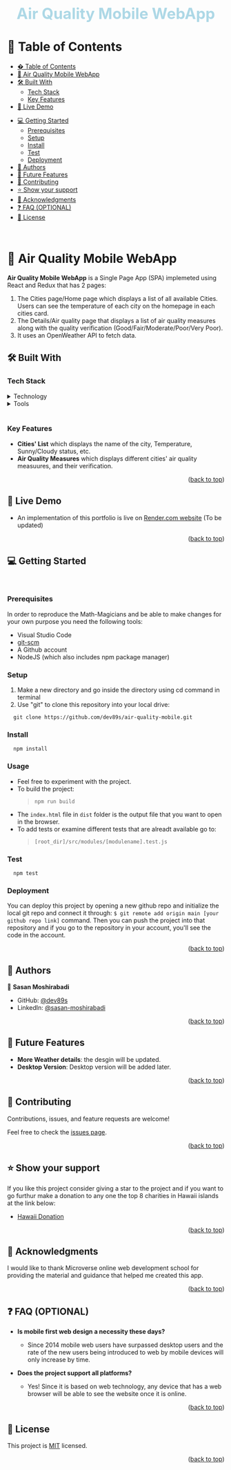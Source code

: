 <a id="readme-top"></a>

<div align="center">
  <!-- You are encouraged to replace this logo with your own! Otherwise you can also remove it. -->
    <br>
  <h1 style="font-size: 35px; color: lightblue"><b>Air Quality Mobile WebApp</b></h1>

</div>

<!-- TABLE OF CONTENTS -->


# 📗 Table of Contents <a id="table-of-contents"></a>

- [� Table of Contents](#table-of-contents)
- [📖 Air Quality Mobile WebApp ](#about-project)
- [🛠 Built With ](#built-with)
  - [Tech Stack ](#tech-stack)
  - [Key Features ](#key-features)
- [🚀 Live Demo ](#live-demo)
<!-- - [🎬 Representation](#representation) -->
- [💻 Getting Started ](#getting-started)
  - [Prerequisites](#prerequisites)
  - [Setup](#setup)
  - [Install](#install)
  - [Test](#test)
  - [Deployment](#deployment)
- [👥 Authors ](#authors)
- [🔭 Future Features ](#future-features)
- [🤝 Contributing ](#contributing)
- [⭐️ Show your support ](#️show-your-support)
- [🙏 Acknowledgments ](#acknowledgements)
- [❓ FAQ (OPTIONAL) ](#faq)
- [📝 License ](#license)

<br>
<!-- PROJECT DESCRIPTION -->

# 📖 Air Quality Mobile WebApp <a id="about-project"></a>

**Air Quality Mobile WebApp** is a Single Page App (SPA) implemeted using React and Redux that has 2 pages:
1. The Cities page/Home page which displays a list of all available Cities. Users can see the temperature of each city on the homepage in each cities card.
2. The Details/Air quality page that displays a list of air quality measures along with the quality verification (Good/Fair/Moderate/Poor/Very Poor).
3. It uses an OpenWeather API to fetch data.

## 🛠 Built With <a id="built-with"></a>

### Tech Stack <a id="tech-stack"></a>

<details>
  <summary>Technology</summary>
  <ul>
    <li><a href="https://en.wikipedia.org/wiki/HTML">HTML</a></li>
    <li><a href="https://en.wikipedia.org/wiki/CSS">CSS</a></li>
    <li><a href="https://developer.mozilla.org/en-US/docs/Web/JavaScript">Javascript</a></li>
    </ul>
</details>

<details>
  <summary>Tools</summary>
  <ul>
    <li><a href="https://code.visualstudio.com/">VSCode</a></li>
    <li><a href="https://git-scm.com/">Git</a></li>
    <li><a href="https://nodejs.org/en">node</a></li>
    <li><a href="https://www.npmjs.com/">npm</a></li>
    <li><a href="https://react.dev/learn">React</a></li>
    <li><a href="https://redux.js.org/introduction/getting-started">Redux</a></li>
    <li><a href="https://webpack.js.org/guides/getting-started/">webpack</a></li>
    <li><a href="https://jestjs.io/docs/getting-started">jest</a></li>
  </ul>
</details>
<br/>
<!-- Features -->

### Key Features <a id="key-features"></a>

- **Cities' List** which displays the name of the city, Temperature, Sunny/Cloudy status, etc.
- **Air Quality Measures** which displays different cities' air quality measuures, and their verification.

<p align="right">(<a href="#readme-top">back to top</a>)</p>

<!-- LIVE DEMO -->

## 🚀 Live Demo <a id="live-demo"></a>

- An implementation of this portfolio is live on [Render.com website]() (To be updated)

<p align="right">(<a href="#readme-top">back to top</a>)</p>

<!-- ## 🎬 Representation <a id="representation"></a>

- A representation of the project by Authors. [Watch here](https://drive.google.com/file/d/1OKwOkTuT8Y0ivJ_1OD1ZzPWcH8VRNire/view?usp=sharing)

<p align="right">(<a href="#readme-top">back to top</a>)</p> -->

<!-- GETTING STARTED -->

## 💻 Getting Started <a id="getting-started"></a>
<br>

### Prerequisites

In order to reproduce the Math-Magicians and be able to make changes for your own purpose you need the following tools:
  - Visual Studio Code
  - <a href="https://git-scm.com/">git-scm</a>
  - A Github account
  - NodeJS (which also includes npm package manager)

### Setup

  1. Make a new directory and go inside the directory using cd command in terminal
  2. Use "git" to clone this repository into your local drive:
  
```snippet
  git clone https://github.com/dev89s/air-quality-mobile.git
```
  
### Install

```snippet
  npm install
```

### Usage

  - Feel free to experiment with the project.
  - To build the project: 
    >``` npm run build ```
  - The `index.html` file in `dist` folder is the output file that you want to open in the browser.
  - To add tests or examine different tests that are alreadt available go to:
    >``` [root_dir]/src/modules/[modulename].test.js ```

### Test

```snippet
  npm test
```

### Deployment

You can deploy this project by opening a new github repo and initialize the local git repo and connect it through: ```$ git remote add origin main [your github repo link]``` command.
Then you can push the project into that repository and if you go to the repository in your account, you'll see the code in the account.

<p align="right">(<a href="#readme-top">back to top</a>)</p>


<!-- AUTHORS -->

## 👥 Authors <a id="authors"></a>

👤 **Sasan Moshirabadi**

- GitHub: [@dev89s](https://github.com/dev89s)
- LinkedIn: [@sasan-moshirabadi](https://www.linkedin.com/in/sasan-moshirabadi-30a77025a/)

<p align="right">(<a href="#readme-top">back to top</a>)</p>

<!-- FUTURE FEATURES -->

## 🔭 Future Features <a id="future-features"></a>

- **More Weather details**: the desgin will be updated. 
- **Desktop Version**: Desktop version will be added later.

<p align="right">(<a href="#readme-top">back to top</a>)</p>


<!-- CONTRIBUTING -->

## 🤝 Contributing <a id="contributing"></a>

Contributions, issues, and feature requests are welcome!

Feel free to check the [issues page](https://github.com/dev89s/math-magicians/issues).

<p align="right">(<a href="#readme-top">back to top</a>)</p>

<!-- SUPPORT -->

## ⭐️ Show your support <a id="support"></a>

If you like this project consider giving a star to the project and if you want to go furthur make a donation to any one the top 8 charities in Hawaii islands at the link below:

-   [Hawaii Donation](https://www.hawaii-guide.com/the-top-8-charities-you-should-donate-to-in-hawaii)

<p align="right">(<a href="#readme-top">back to top</a>)</p>
<!-- ACKNOWLEDGEMENTS -->

## 🙏 Acknowledgments <a id="acknowledgements"></a>

I would like to thank Microverse online web development school for providing the material and guidance that helped me created this app.

<p align="right">(<a href="#readme-top">back to top</a>)</p>

<!-- FAQ (optional) -->

## ❓ FAQ (OPTIONAL) <a id="faq"></a>

- **Is mobile first web design a necessity these days?**

  - Since 2014 mobile web users have surpassed desktop users and the rate of the new users being introduced to web by mobile devices will only increase by time.
- **Does the project support all platforms?**
  - Yes! Since it is based on web technology, any device that has a web browser will be able to see the website once it is online.

<p align="right">(<a href="#readme-top">back to top</a>)</p>

<!-- LICENSE -->

## 📝 License <a id="license"></a>

This project is [MIT](https://github.com/dev89s/space-travelers-hub/blob/develop/LICENSE) licensed.

<p align="right">(<a href="#readme-top">back to top</a>)</p>
